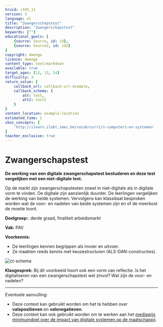 ```yaml
---
hruid: ct03_11
version: 3
language: nl
title: "Zwangerschapstest"
description: "Zwangerschapstest"
keywords: [""]
educational_goals: [
    {source: Source, id: id}, 
    {source: Source2, id: id2}
]
copyright: dwengo
licence: dwengo
content_type: text/markdown
available: true
target_ages: [12, 13, 14]
difficulty: 3
return_value: {
    callback_url: callback-url-example,
    callback_schema: {
        att: test,
        att2: test2
    }
}
content_location: example-location
estimated_time: 1
skos_concepts: [
    'http://ilearn.ilabt.imec.be/vocab/curr1/s-computers-en-systemen'
]
teacher_exclusive: true
---
```

# Zwangerschapstest

**De werking van een digitale zwangerschapstest bestuderen en deze test vergelijken met een niet-digitale test.**

Op de markt zijn zwangerschapstesten zowel in niet-digitale als in digitale vorm te vinden. De digitale zijn aanzienlijk duurder. De leerlingen vergelijken de werking van beide systemen. Vervolgens kan klassikaal besproken worden wat de voor- en nadelen van beide systemen zijn en of de meerkost de moeite loont. 


**Doelgroep:**: derde graad, finaliteit arbeidsmarkt

**Vak:** PAV

**Voorkennis:** 
- De leerlingen kennen begrippen als invoer en uitvoer.
- Ze maakten reeds kennis met keuzestructuren (ALS-DAN-constructies).

![ct-schema](@learning-object/m_ct03_11/nl/3)

**Klasgesprek:** Bij dit voorbeeld hoort ook een vorm van reflectie. Is het digitaliseren van een zwangerschapstest wel zinvol? Wat zijn de voor- en nadelen?

-----

Eventuele aanvulling: 
- Deze context kan gebruikt worden om het te hebben over **valspositieven** en **valsnegatieven**.
- Deze context kan ook gebruikt worden om te werken aan het [mediawijs minimumdoel over de impact van digitale systemen op de maatschappij](https://dwengo.org/learning-path.html?hruid=ct9_impact&language=nl&te=true&source_page=%2Fcomputational_thinking%2F&source_title=%20Computationeel%20denken#ct04_00;nl;3).
